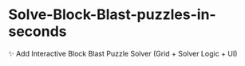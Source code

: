 # Solve-Block-Blast-puzzles-in-seconds
✨ Add Interactive Block Blast Puzzle Solver (Grid + Solver Logic + UI)
